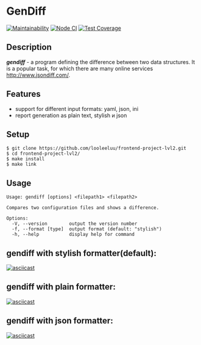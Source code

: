 # GenDiff

[![Maintainability](https://api.codeclimate.com/v1/badges/00e32e6f7a722adcacf4/maintainability)](https://codeclimate.com/github/looleeluu/frontend-project-lvl2/maintainability)
[![Node CI](https://github.com/looleeluu/frontend-project-lvl2/workflows/Node%20CI/badge.svg?event=push)](https://github.com/looleeluu/frontend-project-lvl2/actions)
[![Test Coverage](https://api.codeclimate.com/v1/badges/00e32e6f7a722adcacf4/test_coverage)](https://codeclimate.com/github/looleeluu/frontend-project-lvl2/test_coverage)

## Description

***gendiff*** - a program defining the difference between two data structures. It is a popular task, for which there are many online services http://www.jsondiff.com/.

## Features

* support for different input formats: yaml, json, ini
* report generation as plain text, stylish и json

## Setup

```
$ git clone https://github.com/looleeluu/frontend-project-lvl2.git
$ cd frontend-project-lvl2/
$ make install
$ make link
```

## Usage
```
Usage: gendiff [options] <filepath1> <filepath2>

Compares two configuration files and shows a difference.

Options:
  -V, --version        output the version number
  -f, --format [type]  output format (default: "stylish")
  -h, --help           display help for command
```

## gendiff with stylish formatter(default):

[![asciicast](https://asciinema.org/a/367813.svg)](https://asciinema.org/a/367813)

## gendiff with plain formatter:
[![asciicast](https://asciinema.org/a/367814.svg)](https://asciinema.org/a/367814)

## gendiff with json formatter:
[![asciicast](https://asciinema.org/a/370394.svg)](https://asciinema.org/a/370394)
